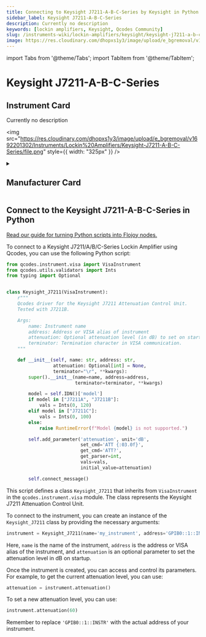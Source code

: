 ```yaml
---
title: Connecting to Keysight J7211-A-B-C-Series by Keysight in Python
sidebar_label: Keysight J7211-A-B-C-Series
description: Currently no description
keywords: [lockin amplifiers, Keysight, Qcodes Community]
slug: /instruments-wiki/lockin-amplifiers/keysight/keysight-j7211-a-b-c-series
image: https://res.cloudinary.com/dhopxs1y3/image/upload/e_bgremoval/v1692201302/Instruments/Lockin%20Amplifiers/Keysight-J7211-A-B-C-Series/file.png
---
```


import Tabs from '@theme/Tabs';
import TabItem from '@theme/TabItem';

# Keysight J7211-A-B-C-Series

## Instrument Card

<div className="flex">

<div>

Currently no description

</div>

<img src="https://res.cloudinary.com/dhopxs1y3/image/upload/e_bgremoval/v1692201302/Instruments/Lockin%20Amplifiers/Keysight-J7211-A-B-C-Series/file.png" style={{ width: "325px" }} />

</div>

<details>
<summary><h2>Manufacturer Card</h2></summary>

<img src="https://res.cloudinary.com/dhopxs1y3/image/upload/e_bgremoval/v1692125973/Instruments/Vendor%20Logos/Keysight.png" style={{ width: "100%", height: "150px",objectFit: "cover" }} />

Keysight Technologies, or Keysight, is an American company that manufactures electronics test and measurement equipment and software. <a href="https://www.keysight.com/us/en/home.html">Website</a>.

<ul>
  <li>Headquarters: USA</li>
  <li>Yearly Revenue (millions, USD): 5420.0</li>
</ul>
</details>

## Connect to the Keysight J7211-A-B-C-Series in Python

[Read our guide for turning Python scripts into Flojoy nodes.](https://docs.flojoy.ai/custom-nodes/creating-custom-node/)


<Tabs>
<TabItem value="Qcodes Community" label="Qcodes Community">

To connect to a Keysight J7211/A/B/C-Series Lockin Amplifier using Qcodes, you can use the following Python script:

```python
from qcodes.instrument.visa import VisaInstrument
from qcodes.utils.validators import Ints
from typing import Optional


class Keysight_J7211(VisaInstrument):
    r"""
    Qcodes driver for the Keysight J7211 Attenuation Control Unit.
    Tested with J7211B.

    Args:
        name: Instrument name
        address: Address or VISA alias of instrument
        attenuation: Optional attenuation level (in dB) to set on startup
        terminator: Termination character in VISA communication.
    """

    def __init__(self, name: str, address: str,
                 attenuation: Optional[int] = None,
                 terminator="\r", **kwargs):
        super().__init__(name=name, address=address,
                         terminator=terminator, **kwargs)

        model = self.IDN()['model']
        if model in ["J7211A", "J7211B"]:
            vals = Ints(0, 120)
        elif model in ["J7211C"]:
            vals = Ints(0, 100)
        else:
            raise RuntimeError(f"Model {model} is not supported.")

        self.add_parameter('attenuation', unit='dB',
                           set_cmd='ATT {:03.0f}',
                           get_cmd='ATT?',
                           get_parser=int,
                           vals=vals,
                           initial_value=attenuation)

        self.connect_message()
```

This script defines a class `Keysight_J7211` that inherits from `VisaInstrument` in the `qcodes.instrument.visa` module. The class represents the Keysight J7211 Attenuation Control Unit.

To connect to the instrument, you can create an instance of the `Keysight_J7211` class by providing the necessary arguments:

```python
instrument = Keysight_J7211(name='my_instrument', address='GPIB0::1::INSTR', attenuation=50)
```

Here, `name` is the name of the instrument, `address` is the address or VISA alias of the instrument, and `attenuation` is an optional parameter to set the attenuation level in dB on startup.

Once the instrument is created, you can access and control its parameters. For example, to get the current attenuation level, you can use:

```python
attenuation = instrument.attenuation()
```

To set a new attenuation level, you can use:

```python
instrument.attenuation(60)
```

Remember to replace `'GPIB0::1::INSTR'` with the actual address of your instrument.

</TabItem>
</Tabs>
